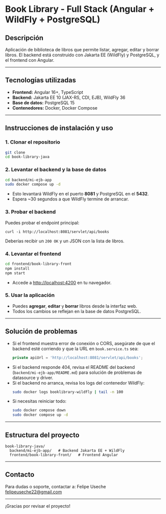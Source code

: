 # Book Library - Full Stack (Angular + WildFly + PostgreSQL)

## Descripción

Aplicación de biblioteca de libros que permite listar, agregar, editar y borrar libros. El backend está construido con Jakarta EE (WildFly) y PostgreSQL, y el frontend con Angular.

---

## Tecnologías utilizadas
- **Frontend:** Angular 16+, TypeScript
- **Backend:** Jakarta EE 10 (JAX-RS, CDI, EJB), WildFly 36
- **Base de datos:** PostgreSQL 15
- **Contenedores:** Docker, Docker Compose

---

## Instrucciones de instalación y uso

### 1. Clonar el repositorio
```bash
git clone 
cd book-library-java
```

### 2. Levantar el backend y la base de datos
```bash
cd backend/mi-ejb-app
sudo docker compose up -d
```
- Esto levantará WildFly en el puerto **8081** y PostgreSQL en el **5432**.
- Espera ~30 segundos a que WildFly termine de arrancar.

### 3. Probar el backend
Puedes probar el endpoint principal:
```
curl -i http://localhost:8081/servlet/api/books
```
Deberías recibir un `200 OK` y un JSON con la lista de libros.

### 4. Levantar el frontend
```bash
cd frontend/book-library-front
npm install
npm start
```
- Accede a [http://localhost:4200](http://localhost:4200) en tu navegador.

### 5. Usar la aplicación
- Puedes **agregar**, **editar** y **borrar** libros desde la interfaz web.
- Todos los cambios se reflejan en la base de datos PostgreSQL.

---

## Solución de problemas

- Si el frontend muestra error de conexión o CORS, asegúrate de que el backend esté corriendo y que la URL en `book.service.ts` sea:
  ```typescript
  private apiUrl = 'http://localhost:8081/servlet/api/books';
  ```
- Si el backend responde 404, revisa el README del backend (`backend/mi-ejb-app/README.md`) para solución de problemas de datasource y driver.
- Si el backend no arranca, revisa los logs del contenedor WildFly:
  ```bash
  sudo docker logs booklibrary-wildfly | tail -n 100
  ```
- Si necesitas reiniciar todo:
  ```bash
  sudo docker compose down
  sudo docker compose up -d
  ```

---

## Estructura del proyecto

```
book-library-java/
  backend/mi-ejb-app/   # Backend Jakarta EE + WildFly
  frontend/book-library-front/   # Frontend Angular
```

---

## Contacto

Para dudas o soporte, contactar a: Felipe Useche <felipeuseche22@gmail.com>

---

¡Gracias por revisar el proyecto! 